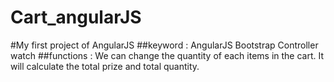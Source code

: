 # Cart_angularJS
#My first project of AngularJS
##keyword :
AngularJS Bootstrap Controller watch
##functions :
We can change the quantity of each items in the cart. 
It will calculate the total prize and total quantity.
